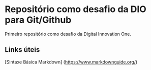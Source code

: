 # Repositório como desafio da DIO para Git/Github
Primeiro repositório como desafio da Digital Innovation One. 

## Links úteis
[Sintaxe Básica Markdown] (https://www.markdownguide.org/)
